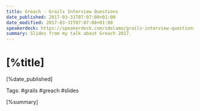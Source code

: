 ```yaml
---
title: Greach - Grails Interview Questions
date_published: 2017-03-31T07:07:00+01:00
date_modified: 2017-03-31T07:07:00+01:00
speakerdeck: https://speakerdeck.com/sdelamo/grails-interview-questions
summary: Slides from my talk about Greach 2017.
---
```


# [%title]

[%date_published]

Tags: #grails #greach #slides

[%summary]

<script async class="speakerdeck-embed" data-id="bad6c5abe78a4a3e9e4a8b93c545fa86" data-ratio="1.77777777777778" src="//speakerdeck.com/assets/embed.js"></script>